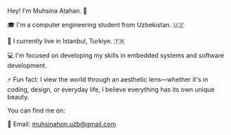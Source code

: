 Hey! I'm Muhsina Atahan. 👋

🎓 I'm a computer engineering student from Uzbekistan. 🇺🇿

📍 I currently live in Istanbul, Turkiye. 🇹🇷

💻 I'm focused on developing my skills in embedded systems and software development.

⚡ Fun fact: I view the world through an aesthetic lens—whether it's in coding, design, or everyday life, I believe everything has its own unique beauty.

You can find me on:

📧 Email: muhsinahon.uzb@gmail.com
